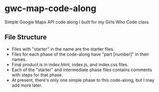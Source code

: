 # gwc-map-code-along
Simple Google Maps API code along I built for my Girls Who Code class

## File Structure
* Files with "starter" in the name are the starter files. 
* Files for each phase of the code-along have "part [number]" in their names.
* Final product is in index.html, index.js, and index.css files.
* Each of the "starter" and intermediate phase files contains comments with steps for that phase.
* At present, there's only one simple phase to this code-along, but I may add more later.
